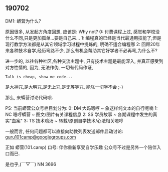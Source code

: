 ## 190702

DM1: 蟒营为什么?

原因很多, 从发起方角度回想, 应该是: Why not?
0: 付费课程上过, 感觉和学校没什么不同,只是更加孤单...要是自己来...
1: 编程真的已经是当代最通用技能了,但是现行教学方法都是从其它领域学习过程中提炼的, 明确不适合编程哪
2: 回顾20年来各种技术自学,经历弯路不少, 那么有机会帮助其它好学者不必再弯,为什么不?

进一步的, 以往各种社区,各种交流主题中,
只有技术主题是最能深入, 并真正感受到对方性情的,
因为, 无法作伪, 一切有代码作证,

    Talk is cheap, show me code...

是大神咒,是大明咒,是无上咒,是无等等咒,
能除一切学不会 ;-)

那么, 来蟒营讨论代码呗.

PS: 当前蟒营公众号栏目划分为:
0: DM 大妈嗯哼 ~ 象这样纯文本的自行呢喃
1: NC 嗯哼蟒营 ~ 图文/图片有关课程信息
2: SS 学员故事 ~ 各期课程中发生的真实"血案"
3: TS 技术鳮汤 ~ 转载/原创自学技术/心法相关嗯哼

 一般而言, 任何问题都可以直接向助教列表发送邮件启动讨论:
guru101camp@googlegroups.com

正如 蟒营(101.camp) 口号:
    伴你重新享受自学乐趣 
公众号不过是另外一个陪伴入口而已. 

是也乎,(￣▽￣)
NN 3696